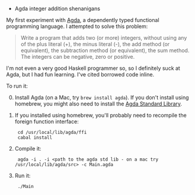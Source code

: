 * Agda integer addition shenanigans

My first experiment with [Agda](http://wiki.portal.chalmers.se/agda/pmwiki.php), a dependently typed functional programming language. I attempted to solve this problem:

> Write a program that adds two (or more) integers, without using any of the plus literal (+), the minus literal (-), the add method (or equivalent), the subtraction method (or equivalent), the sum method. The integers can be negative, zero or positive.

I'm not even a very good Haskell programmer so, so I definitely suck at Agda, but I had fun learning. I've cited borrowed code inline.

To run it:

0. Install Agda (on a Mac, try ```brew install agda```). If you don't install using homebrew, you might also need to install the [Agda Standard Library](https://github.com/agda/agda-stdlib).

0. If you installed using homebrew, you'll probably need to recompile the foreign function interface:

        cd /usr/local/lib/agda/ffi
        cabal install

0. Compile it:

        agda -i . -i <path to the agda std lib - on a mac try /usr/local/lib/agda/src> -c Main.agda

0. Run it:

        ./Main

